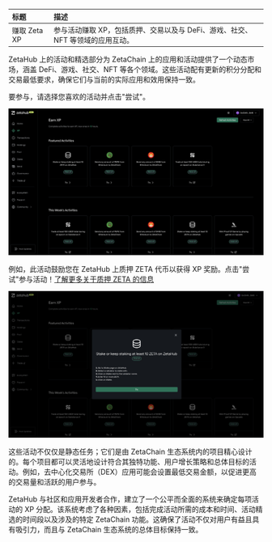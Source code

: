 | 标题 | 描述 |
| :- | :- |
| 赚取 Zeta XP | 参与活动赚取 XP，包括质押、交易以及与 DeFi、游戏、社交、NFT 等领域的应用互动。 |


ZetaHub 上的活动和精选部分为 ZetaChain 上的应用和活动提供了一个动态市场，涵盖 DeFi、游戏、社交、NFT 等各个领域。这些活动配有更新的积分分配和交易最低要求，确保它们与当前的实际应用和效用保持一致。

要参与，请选择您喜欢的活动并点击"尝试"。

![XP 仪表板](/docs/images/Use/ZetaHub/xp-earn-6.png)

例如，此活动鼓励您在 ZetaHub 上质押 ZETA 代币以获得 XP 奖励。点击"尝试"参与活动！[了解更多关于质押 ZETA 的信息](https://www.zetachain.com/docs/users/zetahub/stake)

![XP 仪表板](/docs/images/Use/ZetaHub/xp-earn-7.png)

这些活动不仅仅是静态任务；它们是由 ZetaChain 生态系统内的项目精心设计的。每个项目都可以灵活地设计符合其独特功能、用户增长策略和总体目标的活动。例如，去中心化交易所（DEX）应用可能会设置最低交易金额，以促进更高的交易量和活跃的用户参与。

ZetaHub 与社区和应用开发者合作，建立了一个公平而全面的系统来确定每项活动的 XP 分配。该系统考虑了各种因素，包括完成活动所需的成本和时间、活动精选的时间段以及涉及的特定 ZetaChain 功能。这确保了活动不仅对用户有益且具有吸引力，而且与 ZetaChain 生态系统的总体目标保持一致。
